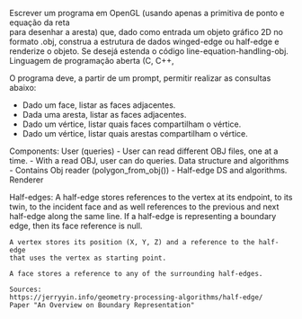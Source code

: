 Escrever um programa em OpenGL (usando apenas a primitiva de ponto e equação da reta  
para desenhar a aresta) que, dado como entrada um objeto gráfico 2D no formato .obj, 
construa a estrutura de dados winged-edge ou half-edge e renderize o objeto. Se desejá
estenda o código line-equation-handling-obj. Linguagem de programação aberta (C, C++, 
 
O programa deve, a partir de um prompt, permitir realizar as consultas abaixo:
 
- Dado um face, listar as faces adjacentes.
- Dada uma aresta, listar as faces adjacentes.
- Dado um vértice, listar quais faces compartilham o vértice.
- Dado um vértice, listar quais arestas compartilham o vértice.
 
 
Components:
    User (queries)
        - User can read different OBJ files, one at a time.
        - With a read OBJ, user can do queries.
    Data structure and algorithms
        - Contains Obj reader (polygon_from_obj())
        - Half-edge DS and algorithms.
    Renderer
 
Half-edges:
    A half-edge stores references to the vertex at its endpoint, to its twin,
    to the incident face and as well references to the previous and next
    half-edge along the same line. If a half-edge is representing a boundary
    edge, then its face reference is null.
 
    A vertex stores its position (X, Y, Z) and a reference to the half-edge
    that uses the vertex as starting point. 
 
    A face stores a reference to any of the surrounding half-edges.
 
    Sources:
    https://jerryyin.info/geometry-processing-algorithms/half-edge/
    Paper "An Overview on Boundary Representation"
